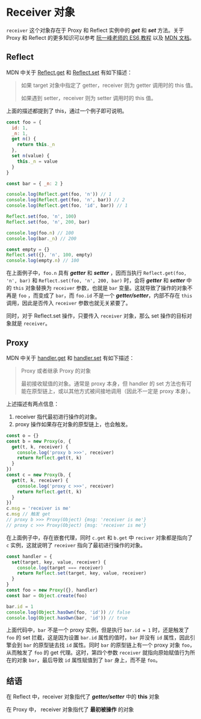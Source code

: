 # Receiver 对象

`receiver` 这个对象存在于 Proxy 和 Reflect 实例中的 **_get_** 和 **_set_** 方法。关于 Proxy 和 Reflect 的更多知识可以参考 [阮一峰老师的 ES6 教程](https://wangdoc.com/es6/proxy) 以及 [MDN 文档](https://developer.mozilla.org/zh-CN/docs/Web/JavaScript/Reference/Global_Objects/Reflect)。

## Reflect

MDN 中关于 [Reflect.get](https://developer.mozilla.org/zh-CN/docs/Web/JavaScript/Reference/Global_Objects/Reflect/get) 和 [Reflect.set](https://developer.mozilla.org/zh-CN/docs/Web/JavaScript/Reference/Global_Objects/Reflect/set) 有如下描述：

> 如果 target 对象中指定了 getter，receiver 则为 getter 调用时的 this 值。
>
> 如果遇到 setter，receiver 则为 setter 调用时的 this 值。

上面的描述都提到了 this，通过一个例子即可说明。

```js
const foo = {
  id: 1,
  _n: 1,
  get n() {
    return this._n
  },
  set n(value) {
    this._n = value
  }
}

const bar = { _n: 2 }

console.log(Reflect.get(foo, 'n')) // 1
console.log(Reflect.get(foo, 'n', bar)) // 2
console.log(Reflect.get(foo, 'id', bar)) // 1

Reflect.set(foo, 'n', 100)
Reflect.set(foo, 'n', 200, bar)

console.log(foo.n) // 100
console.log(bar._n) // 200

const empty = {}
Reflect.set({}, 'n', 100, empty)
console.log(empty.n) // 100
```

在上面例子中，`foo.n` 具有 **_getter_** 和 **_setter_** ，因而当执行 `Reflect.get(foo, 'n', bar)` 和 `Reflect.set(foo, 'n', 200, bar)` 时，会将 **_getter_** 和 **_setter_** 中的 `this` 对象替换为 `receiver` 参数，也就是 `bar` 变量。这就导致了操作的对象不再是 `foo` ，而变成了 `bar`，而 `foo.id` 不是一个 **_getter/setter_**，内部不存在 `this` 调用，因此是否传入 `receiver` 参数也就无关紧要了。

同时，对于 Reflect.set 操作，只要传入 `receiver` 对象，那么 set 操作的目标对象就是 `receiver`。

## Proxy

MDN 中关于 [handler.get](https://developer.mozilla.org/zh-CN/docs/Web/JavaScript/Reference/Global_Objects/Proxy/Proxy/get) 和 [handler.set](https://developer.mozilla.org/zh-CN/docs/Web/JavaScript/Reference/Global_Objects/Proxy/Proxy/set) 有如下描述：

> Proxy 或者继承 Proxy 的对象
>
> 最初接收赋值的对象。通常是 proxy 本身，但 handler 的 set 方法也有可能在原型链上，或以其他方式被间接地调用（因此不一定是 proxy 本身）。

上述描述有两点信息：

1. receiver 指代最初进行操作的对象。
2. proxy 操作如果存在对象的原型链上，也会触发。

```ts
const o = {}
const b = new Proxy(o, {
  get(t, k, receiver) {
    console.log('proxy b >>>', receiver)
    return Reflect.get(t, k)
  }
})
const c = new Proxy(b, {
  get(t, k, receiver) {
    console.log('proxy c >>>', receiver)
    return Reflect.get(t, k)
  }
})
c.msg = 'receiver is me'
c.msg // 触发 get
// proxy b >>> Proxy(Object) {msg: 'receiver is me'}
// proxy c >>> Proxy(Object) {msg: 'receiver is me'}
```

在上面例子中，存在嵌套代理，同时 `c.get` 和 `b.get` 中 `reciver` 对象都是指向了 `c` 实例，这就说明了 `receiver` 指向了最初进行操作的对象。

```js
const handler = {
  set(target, key, value, receiver) {
    console.log(target === receiver)
    return Reflect.set(target, key, value, receiver)
  }
}
const foo = new Proxy({}, handler)
const bar = Object.create(foo)

bar.id = 1
console.log(Object.hasOwn(foo, 'id')) // false
console.log(Object.hasOwn(bar, 'id')) // true
```

上面代码中，`bar` 不是一个 proxy 实例，但是执行 `bar.id = 1` 时，还是触发了 `foo` 的 set 拦截，这是因为设置 `bar.id` 属性的值时，`bar` 并没有 `id` 属性，因此引擎会到 `bar` 的原型链去找 `id` 属性。同时 `bar` 的原型链上有一个 proxy 对象 `foo`，从而触发了 `foo` 的 get 代理。这时，第四个参数 `receiver` 就指向原始赋值行为所在的对象 `bar`，最后导致 `id` 属性赋值到了 `bar` 身上，而不是 `foo`。

## 结语

在 Reflect 中，receiver 对象指代了 **_getter/setter_** 中的 **this** 对象

在 Proxy 中， receiver 对象指代了 **最初被操作** 的对象
